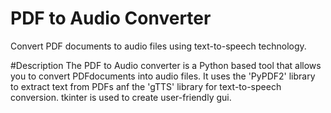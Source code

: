 # PDF to Audio Converter

Convert PDF documents to audio files using text-to-speech technology.

#Description
The PDF to Audio converter is a Python based tool that allows you to convert PDFdocuments into audio files.
It uses the 'PyPDF2' library to extract text from PDFs anf the 'gTTS' library for text-to-speech conversion.
tkinter is used to create user-friendly gui.


